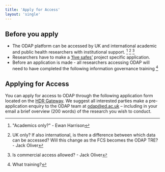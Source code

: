 ```yaml
---
title: 'Apply for Access'
layout: 'single'
---
```


## Before you apply 
* The ODAP platform can be accessed by UK and international academic and public health researchers with institutional support. [^1] [^2] [^3]
* Researchers have to make a [‘five safes’](http://www.fivesafes.org/) project specific application. 
* Before an application is made - all researchers accessing ODAP will need to have completed the following information governance training [^4]  

[^1]: "Academics only?" - Ewan Harrison
[^2]: UK only? If also international, is there a difference between which data can be accessed? Will this change as the FCS becomes the ODAP TRE? - Jack Oliver
[^3]: Is commercial access allowed? - Jack Oliver
[^4]: What training? 

## Applying for Access  

You can apply for access to ODAP through the following application form located on the [HDR Gateway](https://www.healthdatagateway.org/). We suggest all interested parties make a pre-application enquiry to the ODAP team at odap@ed.ac.uk – including in your email a brief overview (200 words) of the research you wish to conduct. 
